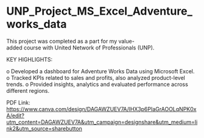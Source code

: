# UNP_Project_MS_Excel_Adventure_works_data

This project was completed as a part for my value-added course with United Network of Professionals (UNP).

KEY HIGHLIGHTS:

o	Developed a dashboard for Adventure Works Data using Microsoft Excel.
o	Tracked KPIs related to sales and profits, also analyzed product-level trends.
o	Provided insights, analytics and evaluated performance across different regions.

PDF Link: https://www.canva.com/design/DAGAWZUEV7A/lHX3p6PIaGrAOOLqNPK0xA/edit?utm_content=DAGAWZUEV7A&utm_campaign=designshare&utm_medium=link2&utm_source=sharebutton
